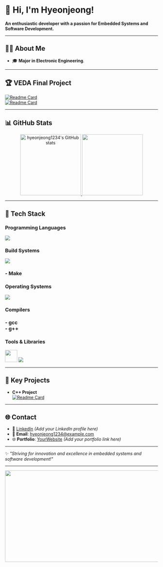 
<!--
**hyeonjeong1234/hyeonjeong1234** is a ✨ _special_ ✨ repository because its `README.md` (this file) appears on your GitHub profile.

Here are some ideas to get you started:

- 🔭 I’m currently working on ...
- 🌱 I’m currently learning ...
- 👯 I’m looking to collaborate on ...
- 🤔 I’m looking for help with ...
- 💬 Ask me about ...
- 📫 How to reach me: ...
- 😄 Pronouns: ...
- ⚡ Fun fact: ...

## Hi there 👋
VEDA 최종프로젝트<br/>
[![Readme Card](https://github-readme-stats.vercel.app/api/pin/?username=VedaHighPass&repo=veda-qt-highpass-client)](https://github.com/anuraghazra/github-readme-stats)
[![Readme Card](https://github-readme-stats.vercel.app/api/pin/?username=VedaHighPass&repo=veda-qt-highpass-server)](https://github.com/anuraghazra/github-readme-stats)
<br/>
[![hyeonjeong1234's GitHub stats](https://github-readme-stats.vercel.app/api?username=hyeonjeong1234&show=reviews,discussions_started,discussions_answered,prs_merged,prs_merged_percentage&show_icons=true)](https://github.com/anuraghazra/github-readme-stats)
-->
# 👋 Hi, I'm Hyeonjeong!

**An enthusiastic developer with a passion for Embedded Systems and Software Development.**

---

## 🙋‍♂️ About Me
- 🎓 **Major in Electronic Engineering**.

---

## 🏆 VEDA Final Project
[![Readme Card](https://github-readme-stats.vercel.app/api/pin/?username=VedaHighPass&repo=veda-qt-highpass-client)](https://github.com/VedaHighPass/veda-qt-highpass-client)  
[![Readme Card](https://github-readme-stats.vercel.app/api/pin/?username=VedaHighPass&repo=veda-qt-highpass-server)](https://github.com/VedaHighPass/veda-qt-highpass-server)

---

## 📊 GitHub Stats
<div align="center">
  <a href="https://github.com/anuraghazra/github-readme-stats">
    <img height="200em" src="https://github-readme-stats.vercel.app/api?username=hyeonjeong1234&show=reviews,discussions_started,discussions_answered,prs_merged,prs_merged_percentage&show_icons=true" alt="hyeonjeong1234's GitHub stats" /  </a>
  <a href="https://github.com/anuraghazra/github-readme-stats">
    <img height="200em" src="https://github-readme-stats.vercel.app/api/top-langs/?username=hyeonjeong1234&layout=compact" />
  </a>
</div>

---

## 🔧 Tech Stack
<div align="left">
  <!-- Programming Languages -->
  <h3>Programming Languages</h3>
  <img src="https://skillicons.dev/icons?i=c,cpp,python" />
  <br/>
  
  <!-- Build Systems -->
  <h3>Build Systems</h3>
  <img src="https://skillicons.dev/icons?i=cmake" /> <h3> - Make</h3>

  <!-- Operating Systems -->
  <h3>Operating Systems</h3>
  <img src="https://skillicons.dev/icons?i=ubuntu,windows,raspberrypi,ros" />
  <br/>
  
  <!-- Compilers -->
  <h3>Compilers</h3>
  <h3>- gcc <br/>- g++</h3>
  
  <!-- Tools & Libraries -->
  <h3>Tools & Libraries</h3>
  <img src="https://github.com/user-attachments/assets/c5455253-f46a-4b81-9bfc-2edef3b1f407" width="40" height="40" />
  <img src="https://skillicons.dev/icons?i=visualstudio,qt,git,github,opencv" />
  

  
</div>

---

## 🏅 Key Projects
- **C++ Project**<br/>
  [![Readme Card](https://github-readme-stats.vercel.app/api/pin/?username=parseyoung&repo=Oliveyoung)](https://github.com/parseyoung/Oliveyoung)
---

## 🌐 Contact
- 💼 [LinkedIn](#) *(Add your LinkedIn profile here)*
- 📧 **Email**: hyeonjeong1234@example.com  
- 🌐 **Portfolio**: [YourWebsite](#) *(Add your portfolio link here)*

---

✨ *"Striving for innovation and excellence in embedded systems and software development!"*

---

<a href="https://www.gitanimals.org/en_US?utm_medium=image&utm_source=hyeonjeong1234&utm_content=farm">
<img
  src="https://render.gitanimals.org/farms/hyeonjeong1234"
  width="600"
  height="300"
/>
</a>
